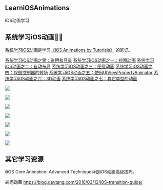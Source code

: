 LearniOSAnimations
------------------
iOS动画学习








## 系统学习iOS动画🤞🏼

[系统学习iOS动画](iOS_Animations_by_Tutorials/README.md)是学习[《iOS Animations by Tutorials》](https://store.raywenderlich.com/products/ios-animations-by-tutorials) 的笔记。

[系统学习iOS动画之零：说明和目录](iOS_Animations_by_Tutorials/README.md)
[系统学习iOS动画之一：视图动画](iOS_Animations_by_Tutorials/Section_I.md)
[系统学习iOS动画之二：自动布局](iOS_Animations_by_Tutorials/Section_II.md)
[系统学习iOS动画之三：图层动画](iOS_Animations_by_Tutorials/Section_III.md)
[系统学习iOS动画之四：视图控制器的转场](iOS_Animations_by_Tutorials/Section_IV.md)
[系统学习iOS动画之五：使用UIViewPropertyAnimator](iOS_Animations_by_Tutorials/Section_V.md)
[系统学习iOS动画之六：3D动画](iOS_Animations_by_Tutorials/Section_VI.md)
[系统学习iOS动画之七：其它类型的动画](iOS_Animations_by_Tutorials/Section_VII.md)



![](https://ws1.sinaimg.cn/large/006tNbRwgy1fx69ltw09dg308s0avwtn.gif)

![](https://ws1.sinaimg.cn/large/006tNbRwgy1fxcajmwugeg308m0fndxy.gif)



![](https://ws1.sinaimg.cn/large/006tNbRwgy1fw8qbtmmeag308s0fnafk.gif)

![](https://ws2.sinaimg.cn/large/006tNbRwgy1fxmnjaf154g308m0fn1gb.gif)

![](https://ws2.sinaimg.cn/large/006tNbRwgy1fy6f1w4io8g308o0fpjw8.gif)

![](https://ws4.sinaimg.cn/large/006tNbRwgy1fx7j42np9ig308q08r0w0.gif)

![](https://ws4.sinaimg.cn/large/006tNbRwgy1fy7mgff62bg308o0811bi.gif)





## 其它学习资源

《iOS Core Animation: Advanced Techniques》是iOS动画高级技巧。

转场动画
https://blog.devtang.com/2016/03/13/iOS-transition-guide/




